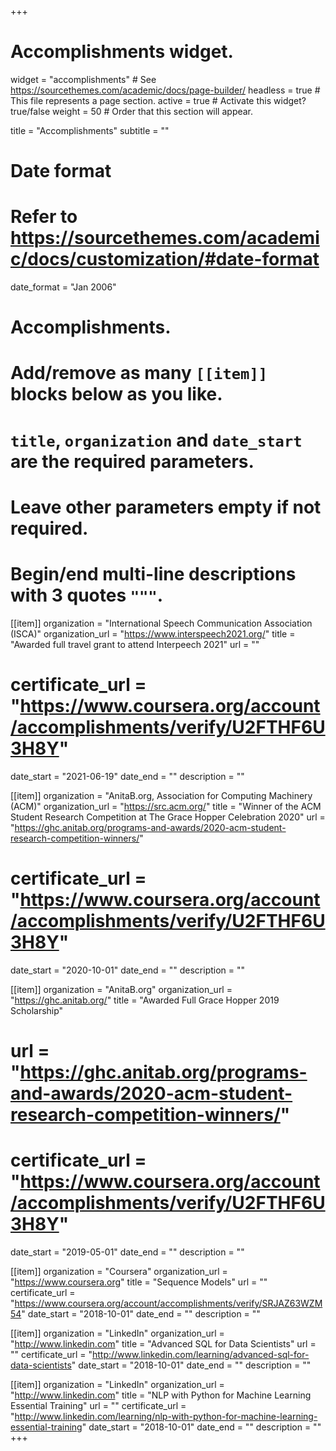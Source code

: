 +++
# Accomplishments widget.
widget = "accomplishments"  # See https://sourcethemes.com/academic/docs/page-builder/
headless = true  # This file represents a page section.
active = true  # Activate this widget? true/false
weight = 50  # Order that this section will appear.

title = "Accomplish&shy;ments"
subtitle = ""

# Date format
#   Refer to https://sourcethemes.com/academic/docs/customization/#date-format
date_format = "Jan 2006"

# Accomplishments.
#   Add/remove as many `[[item]]` blocks below as you like.
#   `title`, `organization` and `date_start` are the required parameters.
#   Leave other parameters empty if not required.
#   Begin/end multi-line descriptions with 3 quotes `"""`.

[[item]]
  organization = "International Speech Communication Association (ISCA)"
  organization_url = "https://www.interspeech2021.org/"
  title = "Awarded full travel grant to attend Interpeech 2021"
  url = ""
  # certificate_url = "https://www.coursera.org/account/accomplishments/verify/U2FTHF6U3H8Y"
  date_start = "2021-06-19"
  date_end = ""
  description = ""
  
  
[[item]]
  organization = "AnitaB.org, Association for Computing Machinery (ACM)"
  organization_url = "https://src.acm.org/"
  title = "Winner of the ACM Student Research Competition at The Grace Hopper Celebration 2020"
  url = "https://ghc.anitab.org/programs-and-awards/2020-acm-student-research-competition-winners/"
  # certificate_url = "https://www.coursera.org/account/accomplishments/verify/U2FTHF6U3H8Y"
  date_start = "2020-10-01"
  date_end = ""
  description = ""

[[item]]
  organization = "AnitaB.org"
  organization_url = "https://ghc.anitab.org/"
  title = "Awarded Full Grace Hopper 2019 Scholarship"
  # url = "https://ghc.anitab.org/programs-and-awards/2020-acm-student-research-competition-winners/"
  # certificate_url = "https://www.coursera.org/account/accomplishments/verify/U2FTHF6U3H8Y"
  date_start = "2019-05-01"
  date_end = ""
  description = ""

[[item]]
  organization = "Coursera"
  organization_url = "https://www.coursera.org"
  title = "Sequence Models"
  url = ""
  certificate_url = "https://www.coursera.org/account/accomplishments/verify/SRJAZ63WZM54"
  date_start = "2018-10-01"
  date_end = ""
  description = ""

[[item]]
  organization = "LinkedIn"
  organization_url = "http://www.linkedin.com"
  title = "Advanced SQL for Data Scientists"
  url = ""
  certificate_url = "http://www.linkedin.com/learning/advanced-sql-for-data-scientists"
  date_start = "2018-10-01"
  date_end = ""
  description = ""
  
[[item]]
  organization = "LinkedIn"
  organization_url = "http://www.linkedin.com"
  title = "NLP with Python for Machine Learning Essential Training"
  url = ""
  certificate_url = "http://www.linkedin.com/learning/nlp-with-python-for-machine-learning-essential-training"
  date_start = "2018-10-01"
  date_end = ""
  description = ""
+++
